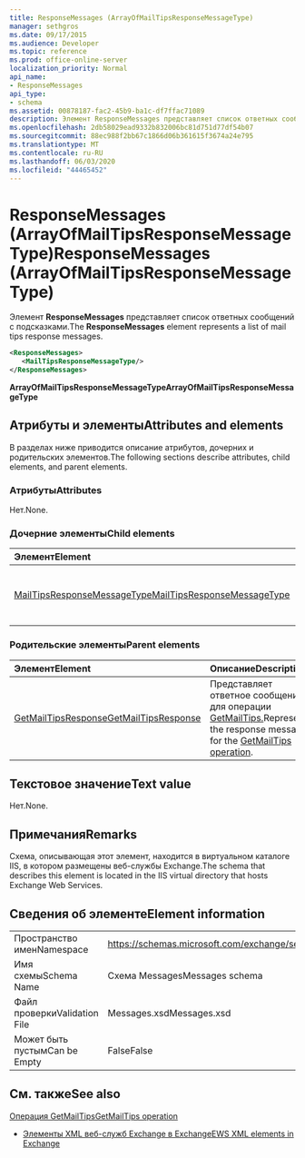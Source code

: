 ```yaml
---
title: ResponseMessages (ArrayOfMailTipsResponseMessageType)
manager: sethgros
ms.date: 09/17/2015
ms.audience: Developer
ms.topic: reference
ms.prod: office-online-server
localization_priority: Normal
api_name:
- ResponseMessages
api_type:
- schema
ms.assetid: 00878187-fac2-45b9-ba1c-df7ffac71089
description: Элемент ResponseMessages представляет список ответных сообщений с подсказками.
ms.openlocfilehash: 2db58029ead9332b832006bc81d751d77df54b07
ms.sourcegitcommit: 88ec988f2bb67c1866d06b361615f3674a24e795
ms.translationtype: MT
ms.contentlocale: ru-RU
ms.lasthandoff: 06/03/2020
ms.locfileid: "44465452"
---
```

# <a name="responsemessages-arrayofmailtipsresponsemessagetype"></a><span data-ttu-id="3d044-103">ResponseMessages (ArrayOfMailTipsResponseMessageType)</span><span class="sxs-lookup"><span data-stu-id="3d044-103">ResponseMessages (ArrayOfMailTipsResponseMessageType)</span></span>

<span data-ttu-id="3d044-104">Элемент **ResponseMessages** представляет список ответных сообщений с подсказками.</span><span class="sxs-lookup"><span data-stu-id="3d044-104">The **ResponseMessages** element represents a list of mail tips response messages.</span></span> 
  
```XML
<ResponseMessages>
   <MailTipsResponseMessageType/>
</ResponseMessages>
```

 <span data-ttu-id="3d044-105">**ArrayOfMailTipsResponseMessageType**</span><span class="sxs-lookup"><span data-stu-id="3d044-105">**ArrayOfMailTipsResponseMessageType**</span></span>
## <a name="attributes-and-elements"></a><span data-ttu-id="3d044-106">Атрибуты и элементы</span><span class="sxs-lookup"><span data-stu-id="3d044-106">Attributes and elements</span></span>

<span data-ttu-id="3d044-107">В разделах ниже приводится описание атрибутов, дочерних и родительских элементов.</span><span class="sxs-lookup"><span data-stu-id="3d044-107">The following sections describe attributes, child elements, and parent elements.</span></span>
  
### <a name="attributes"></a><span data-ttu-id="3d044-108">Атрибуты</span><span class="sxs-lookup"><span data-stu-id="3d044-108">Attributes</span></span>

<span data-ttu-id="3d044-109">Нет.</span><span class="sxs-lookup"><span data-stu-id="3d044-109">None.</span></span>
  
### <a name="child-elements"></a><span data-ttu-id="3d044-110">Дочерние элементы</span><span class="sxs-lookup"><span data-stu-id="3d044-110">Child elements</span></span>

|<span data-ttu-id="3d044-111">**Элемент**</span><span class="sxs-lookup"><span data-stu-id="3d044-111">**Element**</span></span>|<span data-ttu-id="3d044-112">**Описание**</span><span class="sxs-lookup"><span data-stu-id="3d044-112">**Description**</span></span>|
|:-----|:-----|
|[<span data-ttu-id="3d044-113">MailTipsResponseMessageType</span><span class="sxs-lookup"><span data-stu-id="3d044-113">MailTipsResponseMessageType</span></span>](mailtipsresponsemessagetype.md) <br/> |<span data-ttu-id="3d044-114">Представляет параметры подсказок почты.</span><span class="sxs-lookup"><span data-stu-id="3d044-114">Represents mail tips settings.</span></span>  <br/> |
   
### <a name="parent-elements"></a><span data-ttu-id="3d044-115">Родительские элементы</span><span class="sxs-lookup"><span data-stu-id="3d044-115">Parent elements</span></span>

|<span data-ttu-id="3d044-116">**Элемент**</span><span class="sxs-lookup"><span data-stu-id="3d044-116">**Element**</span></span>|<span data-ttu-id="3d044-117">**Описание**</span><span class="sxs-lookup"><span data-stu-id="3d044-117">**Description**</span></span>|
|:-----|:-----|
|[<span data-ttu-id="3d044-118">GetMailTipsResponse</span><span class="sxs-lookup"><span data-stu-id="3d044-118">GetMailTipsResponse</span></span>](getmailtipsresponse.md) <br/> |<span data-ttu-id="3d044-119">Представляет ответное сообщение для операции [GetMailTips.](getmailtips-operation.md)</span><span class="sxs-lookup"><span data-stu-id="3d044-119">Represents the response message for the [GetMailTips operation](getmailtips-operation.md).</span></span>  <br/> |
   
## <a name="text-value"></a><span data-ttu-id="3d044-120">Текстовое значение</span><span class="sxs-lookup"><span data-stu-id="3d044-120">Text value</span></span>

<span data-ttu-id="3d044-121">Нет.</span><span class="sxs-lookup"><span data-stu-id="3d044-121">None.</span></span>
  
## <a name="remarks"></a><span data-ttu-id="3d044-122">Примечания</span><span class="sxs-lookup"><span data-stu-id="3d044-122">Remarks</span></span>

<span data-ttu-id="3d044-123">Схема, описывающая этот элемент, находится в виртуальном каталоге IIS, в котором размещены веб-службы Exchange.</span><span class="sxs-lookup"><span data-stu-id="3d044-123">The schema that describes this element is located in the IIS virtual directory that hosts Exchange Web Services.</span></span>
  
## <a name="element-information"></a><span data-ttu-id="3d044-124">Сведения об элементе</span><span class="sxs-lookup"><span data-stu-id="3d044-124">Element information</span></span>

|||
|:-----|:-----|
|<span data-ttu-id="3d044-125">Пространство имен</span><span class="sxs-lookup"><span data-stu-id="3d044-125">Namespace</span></span>  <br/> |https://schemas.microsoft.com/exchange/services/2006/messages  <br/> |
|<span data-ttu-id="3d044-126">Имя схемы</span><span class="sxs-lookup"><span data-stu-id="3d044-126">Schema Name</span></span>  <br/> |<span data-ttu-id="3d044-127">Схема Messages</span><span class="sxs-lookup"><span data-stu-id="3d044-127">Messages schema</span></span>  <br/> |
|<span data-ttu-id="3d044-128">Файл проверки</span><span class="sxs-lookup"><span data-stu-id="3d044-128">Validation File</span></span>  <br/> |<span data-ttu-id="3d044-129">Messages.xsd</span><span class="sxs-lookup"><span data-stu-id="3d044-129">Messages.xsd</span></span>  <br/> |
|<span data-ttu-id="3d044-130">Может быть пустым</span><span class="sxs-lookup"><span data-stu-id="3d044-130">Can be Empty</span></span>  <br/> |<span data-ttu-id="3d044-131">False</span><span class="sxs-lookup"><span data-stu-id="3d044-131">False</span></span>  <br/> |
   
## <a name="see-also"></a><span data-ttu-id="3d044-132">См. также</span><span class="sxs-lookup"><span data-stu-id="3d044-132">See also</span></span>



[<span data-ttu-id="3d044-133">Операция GetMailTips</span><span class="sxs-lookup"><span data-stu-id="3d044-133">GetMailTips operation</span></span>](getmailtips-operation.md)


- [<span data-ttu-id="3d044-134">Элементы XML веб-служб Exchange в Exchange</span><span class="sxs-lookup"><span data-stu-id="3d044-134">EWS XML elements in Exchange</span></span>](ews-xml-elements-in-exchange.md)

